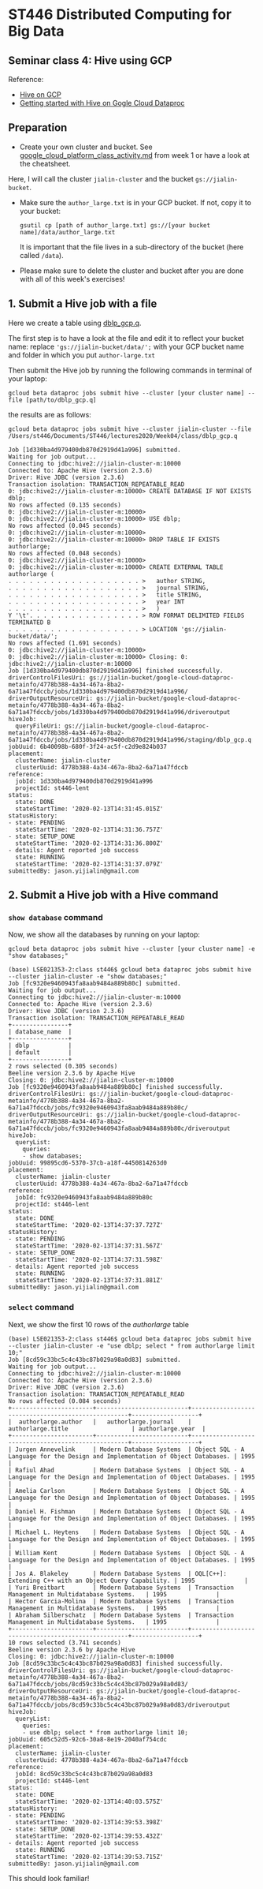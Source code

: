 # ST446 Distributed Computing for Big Data

## Seminar class 4: Hive using GCP

Reference:

* [Hive on GCP](https://cloud.google.com/sdk/gcloud/reference/beta/dataproc/jobs/submit/hive)
* [Getting started with Hive on Gogle Cloud Dataproc](http://holowczak.com/getting-started-with-hive-on-google-cloud-dataproc/6/)

## Preparation
* Create your own cluster and bucket. See [google_cloud_platform_class_activity.md](../../Week01/class/google_cloud_platform_class_activity.md) from week 1 or have a look at the cheatsheet.

Here, I will call the cluster `jialin-cluster` and the bucket `gs://jialin-bucket`.

* Make sure the `author_large.txt` is in your GCP bucket. If not, copy it to your bucket:

  ```
  gsutil cp [path of author_large.txt] gs://[your bucket name]/data/author_large.txt
  ```
  It is important that the file lives in a sub-directory of the bucket (here called `/data`).

* Please make sure to delete the cluster and bucket after you are done with all of this week's exercises!

## 1. Submit a Hive job with a file

Here we create a table using [dblp_gcp.q](dblp_gcp.q). 

The first step is to have a look at the file and edit it to reflect your bucket name: replace `'gs://jialin-bucket/data/';` with your GCP bucket name and folder in which you put `author-large.txt`


Then submit the Hive job by running the following commands in terminal of your laptop:

```
gcloud beta dataproc jobs submit hive --cluster [your cluster name] --file [path/to/dblp_gcp.q]
```
the results are as follows:

```
gcloud beta dataproc jobs submit hive --cluster jialin-cluster --file /Users/st446/Documents/ST446/lectures2020/Week04/class/dblp_gcp.q

Job [1d330ba4d979400db870d2919d41a996] submitted.
Waiting for job output...
Connecting to jdbc:hive2://jialin-cluster-m:10000
Connected to: Apache Hive (version 2.3.6)
Driver: Hive JDBC (version 2.3.6)
Transaction isolation: TRANSACTION_REPEATABLE_READ
0: jdbc:hive2://jialin-cluster-m:10000> CREATE DATABASE IF NOT EXISTS dblp;
No rows affected (0.135 seconds)
0: jdbc:hive2://jialin-cluster-m:10000> 
0: jdbc:hive2://jialin-cluster-m:10000> USE dblp;
No rows affected (0.045 seconds)
0: jdbc:hive2://jialin-cluster-m:10000> 
0: jdbc:hive2://jialin-cluster-m:10000> DROP TABLE IF EXISTS authorlarge;
No rows affected (0.048 seconds)
0: jdbc:hive2://jialin-cluster-m:10000> 
0: jdbc:hive2://jialin-cluster-m:10000> CREATE EXTERNAL TABLE authorlarge (
. . . . . . . . . . . . . . . . . . . >   author STRING,
. . . . . . . . . . . . . . . . . . . >   journal STRING,
. . . . . . . . . . . . . . . . . . . >   title STRING,
. . . . . . . . . . . . . . . . . . . >   year INT
. . . . . . . . . . . . . . . . . . . >   )
Y '\t'. . . . . . . . . . . . . . . . > ROW FORMAT DELIMITED FIELDS TERMINATED B 
. . . . . . . . . . . . . . . . . . . > LOCATION 'gs://jialin-bucket/data/';
No rows affected (1.691 seconds)
0: jdbc:hive2://jialin-cluster-m:10000> 
0: jdbc:hive2://jialin-cluster-m:10000> Closing: 0: jdbc:hive2://jialin-cluster-m:10000
Job [1d330ba4d979400db870d2919d41a996] finished successfully.
driverControlFilesUri: gs://jialin-bucket/google-cloud-dataproc-metainfo/4778b388-4a34-467a-8ba2-6a71a47fdccb/jobs/1d330ba4d979400db870d2919d41a996/
driverOutputResourceUri: gs://jialin-bucket/google-cloud-dataproc-metainfo/4778b388-4a34-467a-8ba2-6a71a47fdccb/jobs/1d330ba4d979400db870d2919d41a996/driveroutput
hiveJob:
  queryFileUri: gs://jialin-bucket/google-cloud-dataproc-metainfo/4778b388-4a34-467a-8ba2-6a71a47fdccb/jobs/1d330ba4d979400db870d2919d41a996/staging/dblp_gcp.q
jobUuid: 6b40098b-680f-3f24-ac5f-c2d9e824b037
placement:
  clusterName: jialin-cluster
  clusterUuid: 4778b388-4a34-467a-8ba2-6a71a47fdccb
reference:
  jobId: 1d330ba4d979400db870d2919d41a996
  projectId: st446-lent
status:
  state: DONE
  stateStartTime: '2020-02-13T14:31:45.015Z'
statusHistory:
- state: PENDING
  stateStartTime: '2020-02-13T14:31:36.757Z'
- state: SETUP_DONE
  stateStartTime: '2020-02-13T14:31:36.800Z'
- details: Agent reported job success
  state: RUNNING
  stateStartTime: '2020-02-13T14:31:37.079Z'
submittedBy: jason.yijialin@gmail.com
```

## 2. Submit a Hive job with a Hive command

### `show database` command

Now, we show all the databases by running on your laptop:
```
gcloud beta dataproc jobs submit hive --cluster [your cluster name] -e "show databases;"
```


```
(base) LSE021353-2:class st446$ gcloud beta dataproc jobs submit hive --cluster jialin-cluster -e "show databases;"
Job [fc9320e9460943fa8aab9484a889b80c] submitted.
Waiting for job output...
Connecting to jdbc:hive2://jialin-cluster-m:10000
Connected to: Apache Hive (version 2.3.6)
Driver: Hive JDBC (version 2.3.6)
Transaction isolation: TRANSACTION_REPEATABLE_READ
+----------------+
| database_name  |
+----------------+
| dblp           |
| default        |
+----------------+
2 rows selected (0.305 seconds)
Beeline version 2.3.6 by Apache Hive
Closing: 0: jdbc:hive2://jialin-cluster-m:10000
Job [fc9320e9460943fa8aab9484a889b80c] finished successfully.
driverControlFilesUri: gs://jialin-bucket/google-cloud-dataproc-metainfo/4778b388-4a34-467a-8ba2-6a71a47fdccb/jobs/fc9320e9460943fa8aab9484a889b80c/
driverOutputResourceUri: gs://jialin-bucket/google-cloud-dataproc-metainfo/4778b388-4a34-467a-8ba2-6a71a47fdccb/jobs/fc9320e9460943fa8aab9484a889b80c/driveroutput
hiveJob:
  queryList:
    queries:
    - show databases;
jobUuid: 99895cd6-5370-37cb-a18f-4450814263d0
placement:
  clusterName: jialin-cluster
  clusterUuid: 4778b388-4a34-467a-8ba2-6a71a47fdccb
reference:
  jobId: fc9320e9460943fa8aab9484a889b80c
  projectId: st446-lent
status:
  state: DONE
  stateStartTime: '2020-02-13T14:37:37.727Z'
statusHistory:
- state: PENDING
  stateStartTime: '2020-02-13T14:37:31.567Z'
- state: SETUP_DONE
  stateStartTime: '2020-02-13T14:37:31.598Z'
- details: Agent reported job success
  state: RUNNING
  stateStartTime: '2020-02-13T14:37:31.881Z'
submittedBy: jason.yijialin@gmail.com
```

### `select` command
Next, we show the first 10 rows of the *authorlarge* table

```
(base) LSE021353-2:class st446$ gcloud beta dataproc jobs submit hive --cluster jialin-cluster -e "use dblp; select * from authorlarge limit 10;"
Job [8cd59c33bc5c4c43bc87b029a98a0d83] submitted.
Waiting for job output...
Connecting to jdbc:hive2://jialin-cluster-m:10000
Connected to: Apache Hive (version 2.3.6)
Driver: Hive JDBC (version 2.3.6)
Transaction isolation: TRANSACTION_REPEATABLE_READ
No rows affected (0.084 seconds)
+-----------------------+--------------------------+----------------------------------------------------+-------------------+
|  authorlarge.author   |   authorlarge.journal    |                 authorlarge.title                  | authorlarge.year  |
+-----------------------+--------------------------+----------------------------------------------------+-------------------+
| Jurgen Annevelink     | Modern Database Systems  | Object SQL - A Language for the Design and Implementation of Object Databases. | 1995              |
| Rafiul Ahad           | Modern Database Systems  | Object SQL - A Language for the Design and Implementation of Object Databases. | 1995              |
| Amelia Carlson        | Modern Database Systems  | Object SQL - A Language for the Design and Implementation of Object Databases. | 1995              |
| Daniel H. Fishman     | Modern Database Systems  | Object SQL - A Language for the Design and Implementation of Object Databases. | 1995              |
| Michael L. Heytens    | Modern Database Systems  | Object SQL - A Language for the Design and Implementation of Object Databases. | 1995              |
| William Kent          | Modern Database Systems  | Object SQL - A Language for the Design and Implementation of Object Databases. | 1995              |
| Jos A. Blakeley       | Modern Database Systems  | OQL[C++]: Extending C++ with an Object Query Capability. | 1995              |
| Yuri Breitbart        | Modern Database Systems  | Transaction Management in Multidatabase Systems.   | 1995              |
| Hector Garcia-Molina  | Modern Database Systems  | Transaction Management in Multidatabase Systems.   | 1995              |
| Abraham Silberschatz  | Modern Database Systems  | Transaction Management in Multidatabase Systems.   | 1995              |
+-----------------------+--------------------------+----------------------------------------------------+-------------------+
10 rows selected (3.741 seconds)
Beeline version 2.3.6 by Apache Hive
Closing: 0: jdbc:hive2://jialin-cluster-m:10000
Job [8cd59c33bc5c4c43bc87b029a98a0d83] finished successfully.
driverControlFilesUri: gs://jialin-bucket/google-cloud-dataproc-metainfo/4778b388-4a34-467a-8ba2-6a71a47fdccb/jobs/8cd59c33bc5c4c43bc87b029a98a0d83/
driverOutputResourceUri: gs://jialin-bucket/google-cloud-dataproc-metainfo/4778b388-4a34-467a-8ba2-6a71a47fdccb/jobs/8cd59c33bc5c4c43bc87b029a98a0d83/driveroutput
hiveJob:
  queryList:
    queries:
    - use dblp; select * from authorlarge limit 10;
jobUuid: 605c52d5-92c6-30a8-8e19-2040af754cdc
placement:
  clusterName: jialin-cluster
  clusterUuid: 4778b388-4a34-467a-8ba2-6a71a47fdccb
reference:
  jobId: 8cd59c33bc5c4c43bc87b029a98a0d83
  projectId: st446-lent
status:
  state: DONE
  stateStartTime: '2020-02-13T14:40:03.575Z'
statusHistory:
- state: PENDING
  stateStartTime: '2020-02-13T14:39:53.398Z'
- state: SETUP_DONE
  stateStartTime: '2020-02-13T14:39:53.432Z'
- details: Agent reported job success
  state: RUNNING
  stateStartTime: '2020-02-13T14:39:53.715Z'
submittedBy: jason.yijialin@gmail.com
```

This should look familiar!
